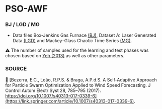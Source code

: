 # PSO-AWF

### BJ / LGD / MG
- Data files Box-Jenkins Gas Furnace [(BJ)](https://ieeexplore.ieee.org/abstract/document/1315946), Dataset A: Laser Generated Data [(LGD)](https://ieeexplore.ieee.org/abstract/document/6227361) and Mackey–Glass Chaotic Time Series [(MG)](https://ieeexplore.ieee.org/abstract/document/1661394).

:warning: The number of samples used for the learning and test phases was chosen based on [Yeh (2013)](https://ieeexplore.ieee.org/abstract/document/6410433) as well as other parameters.

### SOURCE

:page_facing_up: [Bezerra, E.C., Leão, R.P.S. & Braga, A.P.d.S. A Self-Adaptive Approach for Particle Swarm Optimization Applied to Wind Speed Forecasting. J Control Autom Electr Syst 28, 785–795 (2017). https://doi.org/10.1007/s40313-017-0339-6](https://link.springer.com/article/10.1007/s40313-017-0339-6).
